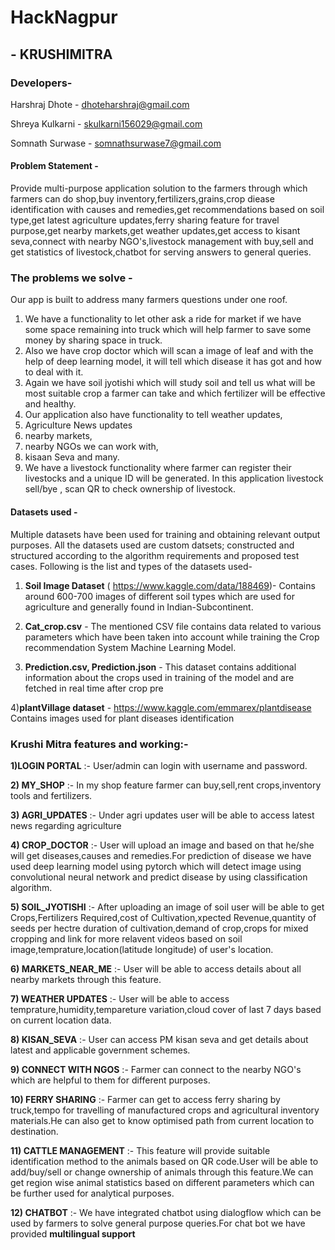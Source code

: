 # HackNagpur 
## - KRUSHIMITRA

### Developers- 
Harshraj Dhote - dhoteharshraj@gmail.com

Shreya Kulkarni - skulkarni156029@gmail.com

Somnath Surwase - somnathsurwase7@gmail.com

#### Problem Statement - 
        
  Provide multi-purpose application solution to the farmers through which farmers can do shop,buy inventory,fertilizers,grains,crop diease identification with causes and remedies,get recommendations based on soil type,get latest agriculture updates,ferry sharing feature for travel purpose,get nearby markets,get weather updates,get access to kisant seva,connect with nearby NGO's,livestock management with buy,sell and get statistics of livestock,chatbot for serving answers to general queries.

### The problems we solve -

Our app is built to address many farmers questions under one roof.
1) We have a functionality to let other ask a ride for market if we have some space remaining into truck which will help farmer to save some money by sharing space in truck. 
2) Also we have crop doctor which will scan a image of leaf and with the help of deep learning model, it will tell which disease it has got and how to deal with it. 
3) Again we have soil jyotishi which will study soil and tell us what will be most suitable crop a farmer can take and which fertilizer will be effective and healthy. 
4) Our application also have functionality to tell weather updates, 
5) Agriculture News updates
6) nearby markets, 
7) nearby NGOs we can work with, 
8) kisaan Seva and many. 
9) We have a livestock functionality where farmer can register their livestocks and a unique ID will be generated. In this application livestock sell/bye , scan QR to check ownership of livestock.


#### Datasets used - 
Multiple datasets have been used for training and obtaining relevant output purposes. All the datasets used are custom datsets; constructed and structured according to the algorithm requirements and proposed test cases. Following is the list and types of the datasets used-

1) **Soil Image Dataset** (
https://www.kaggle.com/data/188469)- Contains around 600-700 images of different soil types which are used for agriculture and generally found in Indian-Subcontinent.
    
2) **Cat_crop.csv** - The mentioned CSV file contains data related to various parameters which have been taken into account while training the Crop recommendation System Machine Learning Model.
    
3) **Prediction.csv, Prediction.json** - This dataset contains additional information about the crops used in training of the model and are fetched in real time after crop pre

4)**plantVillage dataset** - https://www.kaggle.com/emmarex/plantdisease
Contains images used for plant diseases identification


### Krushi Mitra features and working:-
**1)LOGIN PORTAL** :- User/admin can login with username and password.

**2) MY_SHOP** :- In my shop feature farmer can buy,sell,rent crops,inventory tools and fertilizers.

**3) AGRI_UPDATES** :- Under agri updates user will be able to access latest news regarding agriculture

**4) CROP_DOCTOR** :- User will upload an image and based on that he/she will get diseases,causes and remedies.For prediction of disease we have used deep learning model using pytorch which will detect image using convolutional neural network and predict disease by using classification algorithm.

**5) SOIL_JYOTISHI** :- After uploading an image of soil user will be able to get Crops,Fertilizers Required,cost of Cultivation,xpected Revenue,quantity of seeds per hectre	duration of cultivation,demand of crop,crops for mixed cropping	and link for more relavent videos based on soil image,temprature,location(latitude longitude) of user's location.

**6) MARKETS_NEAR_ME** :- User will be able to access details about all nearby markets through this feature.

**7) WEATHER UPDATES** :- User will be able to access temprature,humidity,tempareture variation,cloud cover of last 7 days based on current location data.

**8) KISAN_SEVA** :- User can access PM kisan seva and get details about latest and applicable government schemes.

**9) CONNECT WITH NGOS** :- Farmer can connect to the nearby NGO's which are helpful to them for different purposes.

**10) FERRY SHARING** :- Farmer can get to access ferry sharing by truck,tempo for travelling of manufactured crops and agricultural inventory materials.He can also get to know optimised path from current location to destination.

**11) CATTLE MANAGEMENT** :- This feature will provide suitable identification method to the animals based on QR code.User will be able to add/buy/sell or change ownership of animals through this feature.We can get region wise animal statistics based on different parameters which can be further used for analytical purposes.

**12) CHATBOT** :- We have integrated chatbot using dialogflow which can be used by farmers to solve general purpose queries.For chat bot we have provided **multilingual support** 




